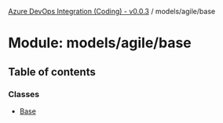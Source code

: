 [Azure DevOps Integration (Coding) - v0.0.3](../README.md) / models/agile/base

# Module: models/agile/base

## Table of contents

### Classes

- [Base](../classes/models_agile_base.Base.md)
